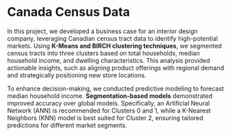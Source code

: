 # Canada Census Data
In this project, we developed a business case for an interior design company, leveraging Canadian census tract data to identify high-potential markets. Using **K-Means and BIRCH clustering techniques**, we segmented census tracts into three clusters based on total households, median household income, and dwelling characteristics. This analysis provided actionable insights, such as aligning product offerings with regional demand and strategically positioning new store locations.

To enhance decision-making, we conducted predictive modeling to forecast median household income. **Segmentation-based models** demonstrated improved accuracy over global models. Specifically, an Artificial Neural Network (ANN) is recommended for Clusters 0 and 1, while a K-Nearest Neighbors (KNN) model is best suited for Cluster 2, ensuring tailored predictions for different market segments.
